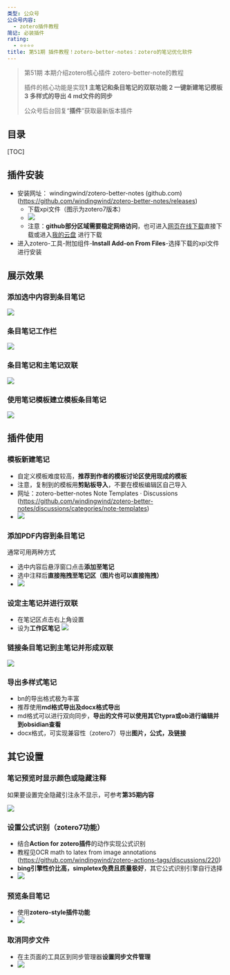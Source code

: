 ```yaml
---
类型: 公众号
公众号内容:
  - zotero插件教程
简记: 必装插件
rating:
  - ⭐⭐⭐⭐
title: 第51期 插件教程！zotero-better-notes：zotero的笔记优化软件
---
```


> 第51期
> 本期介绍zotero核心插件 zotero-better-note的教程
> 
> 插件的核心功能是实现**1 主笔记和条目笔记的双联功能 2 一键新建笔记模板 3 多样式的导出 4 md文件的同步**
> 
> 公众号后台回复“**插件**”获取最新版本插件

## 目录

[TOC]

## 插件安装

- 安装网址： windingwind/zotero-better-notes (github.com)(https://github.com/windingwind/zotero-better-notes/releases)
	- 下载xpi文件（图示为zotero7版本）
	- ![](https://pic-go-42.oss-cn-guangzhou.aliyuncs.com/img/20231223201030.png)
	- 注意：**github部分区域需要稳定网络访问**，也可进入[网页在线下载](https://wk8686.top/cusgit)直接下载或进入[我的云盘](https://wk8686.top/file/?0%20%E5%85%AC%E4%BC%97%E5%8F%B7/0%20zotero_%E6%8F%92%E4%BB%B6%E5%90%88%E9%9B%86/%E6%8F%92%E4%BB%B6-z7%20beta68%E5%90%8E) 进行下载
- 进入zotero-工具-附加组件-**Install Add-on From Files**-选择下载的xpi文件进行安装

## 展示效果

### 添加选中内容到条目笔记

![](https://pic-go-42.oss-cn-guangzhou.aliyuncs.com/img/20231223200037.png)

### 条目笔记工作栏

![](https://pic-go-42.oss-cn-guangzhou.aliyuncs.com/img/20231223200217.png)

### 条目笔记和主笔记双联

![](https://pic-go-42.oss-cn-guangzhou.aliyuncs.com/img/20231223200505.png)

### 使用笔记模板建立模板条目笔记

![](https://pic-go-42.oss-cn-guangzhou.aliyuncs.com/img/GIF%202023-12-23%2020-07-01.gif)

## 插件使用

### 模板新建笔记

- 自定义模板难度较高，**推荐到作者的模板讨论区使用现成的模板**
- 注意，复制到的模板用**剪贴板导入**，不要在模板编辑区自己导入
- 网址：zotero-better-notes Note Templates · Discussions (https://github.com/windingwind/zotero-better-notes/discussions/categories/note-templates)
- ![](https://pic-go-42.oss-cn-guangzhou.aliyuncs.com/img/20231223201546.png)

### 添加PDF内容到条目笔记

通常可用两种方式

- 选中内容后悬浮窗口点击**添加至笔记**
- 选中注释后**直接拖拽至笔记区（图片也可以直接拖拽）**
- ![](https://pic-go-42.oss-cn-guangzhou.aliyuncs.com/img/GIF%202023-12-23%2020-18-18.gif)

### 设定主笔记并进行双联

- 在笔记区点击右上角设置
- 设为**工作区笔记**
![](https://pic-go-42.oss-cn-guangzhou.aliyuncs.com/img/20231223202013.png)

### 链接条目笔记到主笔记并形成双联

![](https://pic-go-42.oss-cn-guangzhou.aliyuncs.com/img/20231223202416.png)

### 导出多样式笔记

- bn的导出格式极为丰富
- 推荐使用**md格式导出及docx格式导出**
- md格式可以进行双向同步，**导出的文件可以使用其它typra或ob进行编辑并到obsidian查看**
- docx格式，可实现兼容性（zotero7）导出**图片，公式，及链接**

## 其它设置

### 笔记预览时显示颜色或隐藏注释

如果要设置完全隐藏引注永不显示，可参考**第35期内容**

![](https://pic-go-42.oss-cn-guangzhou.aliyuncs.com/img/20231223202926.png)

### 设置公式识别（zotero7功能）

- 结合**Action for zotero插件**的动作实现公式识别
- 教程见OCR math to latex from image annotations (https://github.com/windingwind/zotero-actions-tags/discussions/220)
- **bing引擎性价比高，simpletex免费且质量极好**，其它公式识别引擎自行选择
- ![](https://pic-go-42.oss-cn-guangzhou.aliyuncs.com/img/20231223203222.png)

### 预览条目笔记

- 使用**zotero-style插件功能**
- ![](https://pic-go-42.oss-cn-guangzhou.aliyuncs.com/img/20231223203603.png)

### 取消同步文件

- 在主页面的工具区到同步管理器**设置同步文件管理**
- ![](https://pic-go-42.oss-cn-guangzhou.aliyuncs.com/img/20231223203754.png)